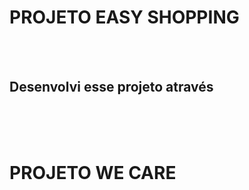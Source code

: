 <h1>PROJETO EASY SHOPPING</h1>
<br>
<br>
<h2>Desenvolvi esse projeto através </h2>
<br>
<br>
<br>
<h1>PROJETO WE CARE</h1>
